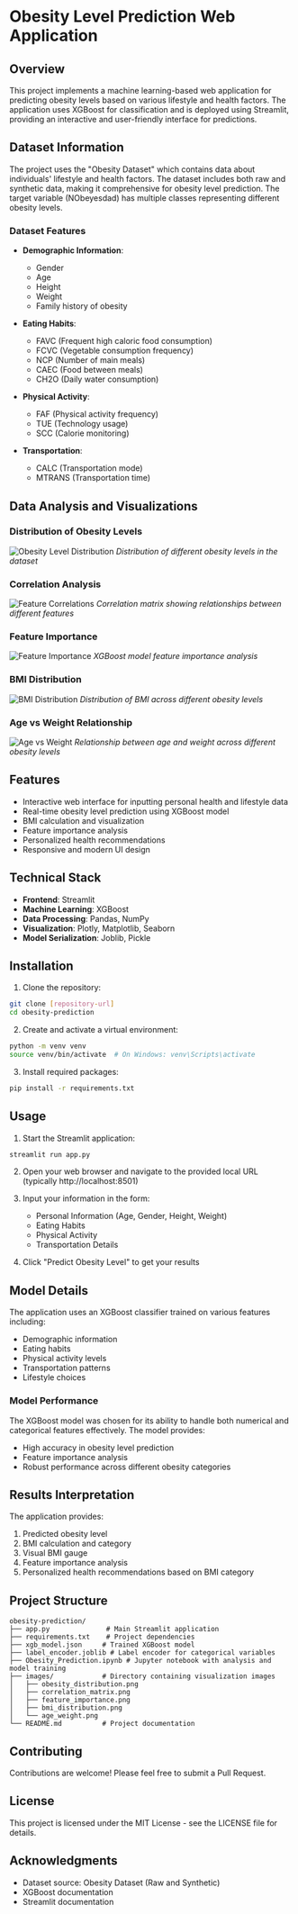 # Obesity Level Prediction Web Application

## Overview
This project implements a machine learning-based web application for predicting obesity levels based on various lifestyle and health factors. The application uses XGBoost for classification and is deployed using Streamlit, providing an interactive and user-friendly interface for predictions.

## Dataset Information
The project uses the "Obesity Dataset" which contains data about individuals' lifestyle and health factors. The dataset includes both raw and synthetic data, making it comprehensive for obesity level prediction. The target variable (NObeyesdad) has multiple classes representing different obesity levels.

### Dataset Features
- **Demographic Information**:
  - Gender
  - Age
  - Height
  - Weight
  - Family history of obesity

- **Eating Habits**:
  - FAVC (Frequent high caloric food consumption)
  - FCVC (Vegetable consumption frequency)
  - NCP (Number of main meals)
  - CAEC (Food between meals)
  - CH2O (Daily water consumption)

- **Physical Activity**:
  - FAF (Physical activity frequency)
  - TUE (Technology usage)
  - SCC (Calorie monitoring)

- **Transportation**:
  - CALC (Transportation mode)
  - MTRANS (Transportation time)

## Data Analysis and Visualizations

### Distribution of Obesity Levels
![Obesity Level Distribution](images/obesity_distribution.png)
*Distribution of different obesity levels in the dataset*

### Correlation Analysis
![Feature Correlations](images/correlation_matrix.png)
*Correlation matrix showing relationships between different features*

### Feature Importance
![Feature Importance](images/feature_importance.png)
*XGBoost model feature importance analysis*

### BMI Distribution
![BMI Distribution](images/bmi_distribution.png)
*Distribution of BMI across different obesity levels*

### Age vs Weight Relationship
![Age vs Weight](images/age_weight.png)
*Relationship between age and weight across different obesity levels*

## Features
- Interactive web interface for inputting personal health and lifestyle data
- Real-time obesity level prediction using XGBoost model
- BMI calculation and visualization
- Feature importance analysis
- Personalized health recommendations
- Responsive and modern UI design

## Technical Stack
- **Frontend**: Streamlit
- **Machine Learning**: XGBoost
- **Data Processing**: Pandas, NumPy
- **Visualization**: Plotly, Matplotlib, Seaborn
- **Model Serialization**: Joblib, Pickle

## Installation

1. Clone the repository:
```bash
git clone [repository-url]
cd obesity-prediction
```

2. Create and activate a virtual environment:
```bash
python -m venv venv
source venv/bin/activate  # On Windows: venv\Scripts\activate
```

3. Install required packages:
```bash
pip install -r requirements.txt
```

## Usage

1. Start the Streamlit application:
```bash
streamlit run app.py
```

2. Open your web browser and navigate to the provided local URL (typically http://localhost:8501)

3. Input your information in the form:
   - Personal Information (Age, Gender, Height, Weight)
   - Eating Habits
   - Physical Activity
   - Transportation Details

4. Click "Predict Obesity Level" to get your results

## Model Details

The application uses an XGBoost classifier trained on various features including:
- Demographic information
- Eating habits
- Physical activity levels
- Transportation patterns
- Lifestyle choices

### Model Performance
The XGBoost model was chosen for its ability to handle both numerical and categorical features effectively. The model provides:
- High accuracy in obesity level prediction
- Feature importance analysis
- Robust performance across different obesity categories

## Results Interpretation

The application provides:
1. Predicted obesity level
2. BMI calculation and category
3. Visual BMI gauge
4. Feature importance analysis
5. Personalized health recommendations based on BMI category

## Project Structure
```
obesity-prediction/
├── app.py              # Main Streamlit application
├── requirements.txt    # Project dependencies
├── xgb_model.json     # Trained XGBoost model
├── label_encoder.joblib # Label encoder for categorical variables
├── Obesity_Prediction.ipynb # Jupyter notebook with analysis and model training
├── images/            # Directory containing visualization images
│   ├── obesity_distribution.png
│   ├── correlation_matrix.png
│   ├── feature_importance.png
│   ├── bmi_distribution.png
│   └── age_weight.png
└── README.md          # Project documentation
```

## Contributing
Contributions are welcome! Please feel free to submit a Pull Request.

## License
This project is licensed under the MIT License - see the LICENSE file for details.

## Acknowledgments
- Dataset source: Obesity Dataset (Raw and Synthetic)
- XGBoost documentation
- Streamlit documentation 